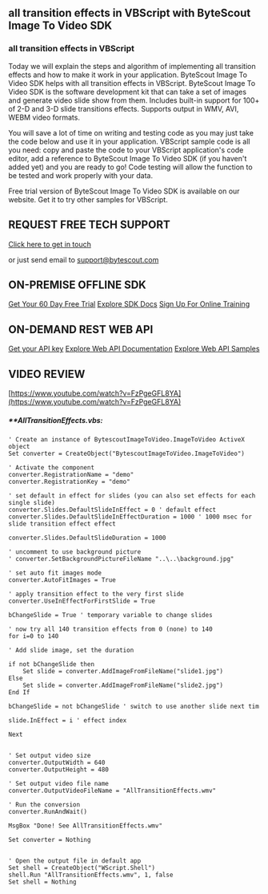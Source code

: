 ## all transition effects in VBScript with ByteScout Image To Video SDK

### all transition effects in VBScript

Today we will explain the steps and algorithm of implementing all transition effects and how to make it work in your application. ByteScout Image To Video SDK helps with all transition effects in VBScript. ByteScout Image To Video SDK is the software development kit that can take a set of images and generate video slide show from them. Includes built-in support for 100+ of 2-D and 3-D slide transitions effects. Supports output in WMV, AVI, WEBM video formats.

You will save a lot of time on writing and testing code as you may just take the code below and use it in your application. VBScript sample code is all you need: copy and paste the code to your VBScript application's code editor, add a reference to ByteScout Image To Video SDK (if you haven't added yet) and you are ready to go! Code testing will allow the function to be tested and work properly with your data.

Free trial version of ByteScout Image To Video SDK is available on our website. Get it to try other samples for VBScript.

## REQUEST FREE TECH SUPPORT

[Click here to get in touch](https://bytescout.zendesk.com/hc/en-us/requests/new?subject=ByteScout%20Image%20To%20Video%20SDK%20Question)

or just send email to [support@bytescout.com](mailto:support@bytescout.com?subject=ByteScout%20Image%20To%20Video%20SDK%20Question) 

## ON-PREMISE OFFLINE SDK 

[Get Your 60 Day Free Trial](https://bytescout.com/download/web-installer?utm_source=github-readme)
[Explore SDK Docs](https://bytescout.com/documentation/index.html?utm_source=github-readme)
[Sign Up For Online Training](https://academy.bytescout.com/)


## ON-DEMAND REST WEB API

[Get your API key](https://pdf.co/documentation/api?utm_source=github-readme)
[Explore Web API Documentation](https://pdf.co/documentation/api?utm_source=github-readme)
[Explore Web API Samples](https://github.com/bytescout/ByteScout-SDK-SourceCode/tree/master/PDF.co%20Web%20API)

## VIDEO REVIEW

[https://www.youtube.com/watch?v=FzPgeGFL8YA](https://www.youtube.com/watch?v=FzPgeGFL8YA)




<!-- code block begin -->

##### ****AllTransitionEffects.vbs:**
    
```
' Create an instance of BytescoutImageToVideo.ImageToVideo ActiveX object
Set converter = CreateObject("BytescoutImageToVideo.ImageToVideo")

' Activate the component
converter.RegistrationName = "demo"
converter.RegistrationKey = "demo"

' set default in effect for slides (you can also set effects for each single slide)
converter.Slides.DefaultSlideInEffect = 0 ' default effect
converter.Slides.DefaultSlideInEffectDuration = 1000 ' 1000 msec for slide transition effect effect

converter.Slides.DefaultSlideDuration = 1000

' uncomment to use background picture
' converter.SetBackgroundPictureFileName "..\..\background.jpg"

' set auto fit images mode
converter.AutoFitImages = True

' apply transition effect to the very first slide
converter.UseInEffectForFirstSlide = True

bChangeSlide = True ' temporary variable to change slides

' now try all 140 transition effects from 0 (none) to 140
for i=0 to 140

' Add slide image, set the duration

if not bChangeSlide then
	Set slide = converter.AddImageFromFileName("slide1.jpg")
Else 
	Set slide = converter.AddImageFromFileName("slide2.jpg")
End If

bChangeSlide = not bChangeSlide ' switch to use another slide next tim

slide.InEffect = i ' effect index

Next


' Set output video size
converter.OutputWidth = 640
converter.OutputHeight = 480

' Set output video file name
converter.OutputVideoFileName = "AllTransitionEffects.wmv"

' Run the conversion
converter.RunAndWait()

MsgBox "Done! See AllTransitionEffects.wmv"

Set converter = Nothing


' Open the output file in default app
Set shell = CreateObject("WScript.Shell")
shell.Run "AllTransitionEffects.wmv", 1, false
Set shell = Nothing

```

<!-- code block end -->